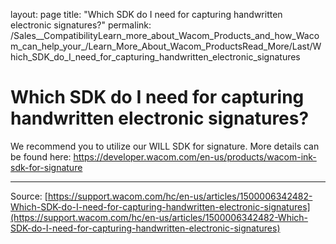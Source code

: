 layout: page
title: "Which SDK do I need for capturing handwritten electronic signatures?"
permalink: /Sales__CompatibilityLearn_more_about_Wacom_Products_and_how_Wacom_can_help_your_/Learn_More_About_Wacom_ProductsRead_More/Last/Which_SDK_do_I_need_for_capturing_handwritten_electronic_signatures

# Which SDK do I need for capturing handwritten electronic signatures?

We recommend you to utilize our WILL SDK for signature. More details can be found here: https://developer.wacom.com/en-us/products/wacom-ink-sdk-for-signature

---
Source: [https://support.wacom.com/hc/en-us/articles/1500006342482-Which-SDK-do-I-need-for-capturing-handwritten-electronic-signatures](https://support.wacom.com/hc/en-us/articles/1500006342482-Which-SDK-do-I-need-for-capturing-handwritten-electronic-signatures)
